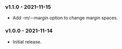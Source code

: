 ### v1.1.0 - 2021-11-15

- Add -m/--margin option to change margin spaces.

### v1.0.0 - 2021-11-14

- Initial release.
